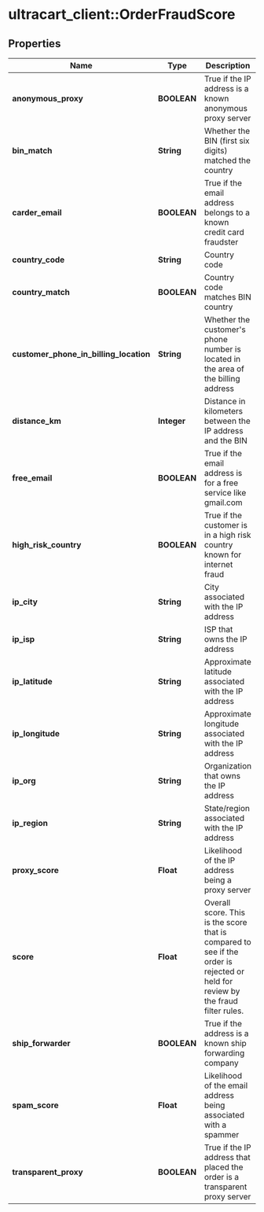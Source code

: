 # ultracart_client::OrderFraudScore

## Properties
Name | Type | Description | Notes
------------ | ------------- | ------------- | -------------
**anonymous_proxy** | **BOOLEAN** | True if the IP address is a known anonymous proxy server | [optional] 
**bin_match** | **String** | Whether the BIN (first six digits) matched the country | [optional] 
**carder_email** | **BOOLEAN** | True if the email address belongs to a known credit card fraudster | [optional] 
**country_code** | **String** | Country code | [optional] 
**country_match** | **BOOLEAN** | Country code matches BIN country | [optional] 
**customer_phone_in_billing_location** | **String** | Whether the customer&#39;s phone number is located in the area of the billing address | [optional] 
**distance_km** | **Integer** | Distance in kilometers between the IP address and the BIN | [optional] 
**free_email** | **BOOLEAN** | True if the email address is for a free service like gmail.com | [optional] 
**high_risk_country** | **BOOLEAN** | True if the customer is in a high risk country known for internet fraud | [optional] 
**ip_city** | **String** | City associated with the IP address | [optional] 
**ip_isp** | **String** | ISP that owns the IP address | [optional] 
**ip_latitude** | **String** | Approximate latitude associated with the IP address | [optional] 
**ip_longitude** | **String** | Approximate longitude associated with the IP address | [optional] 
**ip_org** | **String** | Organization that owns the IP address | [optional] 
**ip_region** | **String** | State/region associated with the IP address | [optional] 
**proxy_score** | **Float** | Likelihood of the IP address being a proxy server | [optional] 
**score** | **Float** | Overall score.  This is the score that is compared to see if the order is rejected or held for review by the fraud filter rules. | [optional] 
**ship_forwarder** | **BOOLEAN** | True if the address is a known ship forwarding company | [optional] 
**spam_score** | **Float** | Likelihood of the email address being associated with a spammer | [optional] 
**transparent_proxy** | **BOOLEAN** | True if the IP address that placed the order is a transparent proxy server | [optional] 


